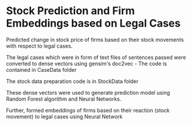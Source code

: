 
# Stock Prediction and Firm Embeddings based on Legal Cases


Predicted change in stock price of firms based on their stock movements with respect to legal cases. 

The legal cases which were in form of text files of sentences passed were converted to dense vectors using gensim's doc2vec - The code is contained in CaseData folder

The stock data preparation code is in StockData folder

These dense vectors were used to generate prediction model using Random Forest algorithm and Neural Networks.

Further, formed embeddings of firms based on their reaction (stock movement) to legal cases using Neural Network
